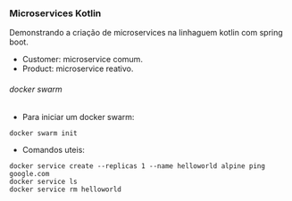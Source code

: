 ### Microservices Kotlin

Demonstrando a criação de microservices na linhaguem kotlin com spring boot.

- Customer: microservice comum.
- Product: microservice reativo.

###### docker swarm
- Para iniciar um docker swarm:
```
docker swarm init
```
- Comandos uteis:
```
docker service create --replicas 1 --name helloworld alpine ping google.com
docker service ls
docker service rm helloworld
```

